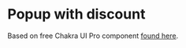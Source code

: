 # Popup with discount

Based on free Chakra UI Pro component [found here](https://pro.chakra-ui.com/components/free#popup-with-discount).

